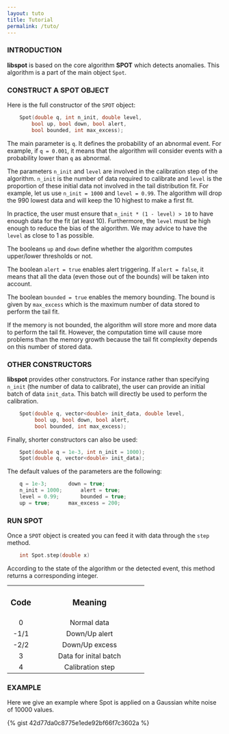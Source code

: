 ```yaml
---
layout: tuto
title: Tutorial
permalink: /tuto/
---
```


<a name="intro"></a>
<a name="buildspot"></a>
### INTRODUCTION
**libspot** is based on the core algorithm **SPOT** which detects anomalies. This algorithm is a part of the main object `Spot`.

### CONSTRUCT A SPOT OBJECT

Here is the full constructor of the `SPOT` object:

```cpp
	Spot(double q, int n_init, double level, 
		bool up, bool down, bool alert, 
		bool bounded, int max_excess);
```

The main parameter is `q`. It defines the probability of an abnormal event. For example, if `q = 0.001`, it means that the algorithm will consider events with a probability lower than `q` as abnormal.

The parameters `n_init` and `level` are involved in the calibration step of the algorithm. `n_init` is the number of data required to calibrate and `level` is the proportion of these initial data not involved in the tail distribution fit. For example, let us use `n_init = 1000` and `level = 0.99`. The algorithm will drop the 990 lowest data and will keep the 10 highest to make a first fit. 

<div class="alert">
In practice, the user must ensure that <code>n_init * (1 - level) > 10</code> to have enough data for the fit (at least 10). Furthermore, the <code>level</code> must be high enough to reduce the bias of the algorithm. We may advice to have the <code>level</code> as close to 1 as possible.
</div>

The booleans `up` and `down` define whether the algorithm computes upper/lower thresholds or not.

The boolean `alert = true` enables alert triggering. If `alert = false`, it means that all the data (even those out of the bounds) will be taken into account.

The boolean `bounded = true` enables the memory bounding. The bound is given by `max_excess` which is the maximum number of data stored to perform the tail fit.
<a name="buildotherspot"></a>
<div class="tip">
	If the memory is not bounded, the algorithm will store more and more data to perform the tail fit. However, the computation time will cause more problems than the memory growth because the tail fit complexity depends on this number of stored data.
</div>


### OTHER CONSTRUCTORS
**libspot** provides other constructors. For instance rather than specifying `n_init` (the number of data to calibrate), the user can provide an initial batch of data `init_data`. This batch will directly be used to perform the calibration.

```cpp
	Spot(double q, vector<double> init_data, double level, 
	     bool up, bool down, bool alert, 
	     bool bounded, int max_excess);
```
Finally, shorter constructors can also be used:
```cpp
	Spot(double q = 1e-3, int n_init = 1000);
	Spot(double q, vector<double> init_data);
```


The default values of the parameters are the following:
<a name="runspot"></a>
```cpp
	q = 1e-3;		down = true;
	n_init = 1000;		alert = true;
	level = 0.99;		bounded = true;
	up = true;		max_excess = 200;
```


### RUN SPOT

Once a `SPOT` object is created you can feed it with data through the `step` method.
```cpp
	int Spot.step(double x)
```
According to the state of the algorithm or the detected event, this method returns a corresponding integer.
<center>
<table align="center" width="40%" style="margin: auto auto;">
   <TR ALIGN="CENTER">
		<TD width="20%"><h3>Code</h3></TD>
		<TD width="80%"><h3>Meaning</h3></TD>
   </TR>
   <TR ALIGN="CENTER">
		<TD width="20%">0</TD>
		<TD width="80%">Normal data</TD>
   </TR>
   <TR ALIGN="CENTER">
		<TD width="20%">-1/1</TD>
		<TD width="80%">Down/Up alert</TD>
   </TR>
   <TR ALIGN="CENTER">
		<TD width="20%">-2/2</TD>
		<TD width="80%">Down/Up excess</TD>
   </TR>
   <TR ALIGN="CENTER">
		<TD width="20%">3</TD>
		<TD width="80%">Data for inital batch</TD>
   </TR>
   <TR ALIGN="CENTER">
		<TD width="20%">4</TD>
		<TD width="80%">Calibration step</TD>
   </TR>
</table>
</center>

<a name="example"></a>
### EXAMPLE

Here we give an example where Spot is applied on a Gaussian white noise of 10000 values.

<!---
```cpp
// main.cpp
#include "spot.h"
#include <random>
#include <iostream>
#include <algorithm>
#include <vector>
#include <math.h>

using namespace std;

vector<double> gaussian_white_noise(double mu, double sigma, int N)
{
	vector<double> v(N);
	random_device rd;
	default_random_engine gen(rd());
	normal_distribution<double> gaussian(mu,sigma);

	for (int i = 0; i < N; i++)
	{
		v[i] = gaussian(gen);
	}
	return v;
}

int main(int argc, const char * argv[])
{
	int N = 10000;
	vector<double> data = gaussian_white_noise(0,1,N);
	Spot S;
	int output;
	for(auto & x : data)
	{
		output = S.step(x);
		if (abs(output) == 1)
		{
			cout << "Alarm!" << endl;
		}
	}
	return 0;
}
```
-->
{% gist 42d77da0c8775e1ede92bf66f7c3602a %}


